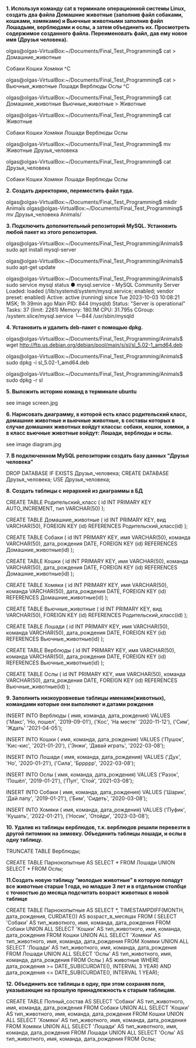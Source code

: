 **1. Используя команду cat в терминале операционной системы Linux, создать два файла Домашние животные (заполнив файл собаками, кошками, хомяками) и Вьючные животными заполнив файл Лошадьми, верблюдами и ослы, а затем объединить их. Просмотреть содержимое созданного файла. Переименовать файл, дав ему новое имя (Друзья человека).**

olgas@olgas-VirtualBox:~/Documents/Final_Test_Programming$ cat > Домашние_животные

Собаки
Кошки
Хомяки
^C

olgas@olgas-VirtualBox:~/Documents/Final_Test_Programming$ cat > Вьючные_животные
Лошади
Верблюды
Ослы
^C

olgas@olgas-VirtualBox:~/Documents/Final_Test_Programming$ cat Домашние_животные Вьючные_животные > Животные

olgas@olgas-VirtualBox:~/Documents/Final_Test_Programming$ cat Животные

Собаки
Кошки
Хомяки
Лошади
Верблюды
Ослы

olgas@olgas-VirtualBox:~/Documents/Final_Test_Programming$  mv Животные Друзья_человека

olgas@olgas-VirtualBox:~/Documents/Final_Test_Programming$ cat Друзья_человека

Собаки
Кошки
Хомяки
Лошади
Верблюды
Ослы


**2. Создать директорию, переместить файл туда.**

olgas@olgas-VirtualBox:~/Documents/Final_Test_Programming$ mkdir Animals
olgas@olgas-VirtualBox:~/Documents/Final_Test_Programming$ mv Друзья_человека Animals/

**3. Подключить дополнительный репозиторий MySQL. Установить любой пакет из этого репозитория.**

olgas@olgas-VirtualBox:~/Documents/Final_Test_Programming/Animals$ sudo apt install mysql-server

olgas@olgas-VirtualBox:~/Documents/Final_Test_Programming/Animals$ sudo apt-get update


olgas@olgas-VirtualBox:~/Documents/Final_Test_Programming/Animals$ sudo service mysql status
● mysql.service - MySQL Community Server
     Loaded: loaded (/lib/systemd/system/mysql.service; enabled; vendor preset: enabled)
     Active: active (running) since Tue 2023-10-03 10:08:21 MSK; 1h 39min ago
   Main PID: 844 (mysqld)
     Status: "Server is operational"
      Tasks: 37 (limit: 2261)
     Memory: 180.1M
        CPU: 31.795s
     CGroup: /system.slice/mysql.service
             └─844 /usr/sbin/mysqld


**4. Установить и удалить deb-пакет с помощью dpkg.**

olgas@olgas-VirtualBox:~/Documents/Final_Test_Programming/Animals$ wget http://ftp.us.debian.org/debian/pool/main/s/sl/sl_5.02-1_amd64.deb

olgas@olgas-VirtualBox:~/Documents/Final_Test_Programming/Animals$ sudo dpkg -i sl_5.02-1_amd64.deb

olgas@olgas-VirtualBox:~/Documents/Final_Test_Programming/Animals$ sudo dpkg -r sl

**5. Выложить историю команд в терминале ubuntu**

see image screen.jpg

**6. Нарисовать диаграмму, в которой есть класс родительский класс, домашние животные и вьючные животные, в составы которых в случае домашних животных войдут классы: собаки, кошки, хомяки, а в класс вьючные животные войдут: Лошади, верблюды и ослы.**

see image diagram.jpg


**7. В подключенном MySQL репозитории создать базу данных “Друзья человека”**

DROP DATABASE IF EXISTS Друзья_человека;
CREATE DATABASE Друзья_человека;
USE Друзья_человека;


**8. Создать таблицы с иерархией из диаграммы в БД**

CREATE TABLE Родительский_класс (
  id INT PRIMARY KEY AUTO_INCREMENT,
  тип VARCHAR(50)
);


CREATE TABLE Домашние_животные (
  id INT PRIMARY KEY,
  вид VARCHAR(50),
  FOREIGN KEY (id) REFERENCES Родительский_класс(id)
);


CREATE TABLE Собаки (
  id INT PRIMARY KEY,
  имя VARCHAR(50),
  команда VARCHAR(50),
  дата_рождения DATE,
  FOREIGN KEY (id) REFERENCES Домашние_животные(id)
);


CREATE TABLE Кошки (
  id INT PRIMARY KEY,
  имя VARCHAR(50),
  команда VARCHAR(50),
  дата_рождения DATE,
  FOREIGN KEY (id) REFERENCES Домашние_животные(id)
);


CREATE TABLE Хомяки (
  id INT PRIMARY KEY,
  имя VARCHAR(50),
  команда VARCHAR(50),
  дата_рождения DATE,
  FOREIGN KEY (id) REFERENCES Домашние_животные(id)
);


CREATE TABLE Вьючные_животные (
  id INT PRIMARY KEY,
  вид VARCHAR(50),
  FOREIGN KEY (id) REFERENCES Родительский_класс(id)
);


CREATE TABLE Лошади (
  id INT PRIMARY KEY,
  имя VARCHAR(50),
  команда VARCHAR(50),
  дата_рождения DATE,
  FOREIGN KEY (id) REFERENCES Вьючные_животные(id)
);


CREATE TABLE Верблюды (
  id INT PRIMARY KEY,
  имя VARCHAR(50),
  команда VARCHAR(50),
  дата_рождения DATE,
  FOREIGN KEY (id) REFERENCES Вьючные_животные(id)
);


CREATE TABLE Ослы (
  id INT PRIMARY KEY,
  имя VARCHAR(50),
  команда VARCHAR(50),
  дата_рождения DATE,
  FOREIGN KEY (id) REFERENCES Вьючные_животные(id)
);


**9. Заполнить низкоуровневые таблицы именами(животных), командами которые они выполняют и датами рождения**

INSERT INTO Верблюды ( имя, команда, дата_рождения)
VALUES ('Макс', 'Но, пошел', '2019-09-01'),
       ('Кос', 'На месте' '2020-11-12'),
       ('Сим', 'Ждать' '2021-04-05');

INSERT INTO Кошки ( имя, команда, дата_рождения)
VALUES ('Пушок', 'Кис-кис', '2021-01-20'),
       ('Энжи', 'Давай играть', '2022-03-08');

INSERT INTO Лошади ( имя, команда, дата_рождения)
VALUES ('Дух', 'Но', '2020-01-21'),
       ('Сила', 'Бррррр', '2022-03-08');

INSERT INTO Ослы ( имя, команда, дата_рождения)
VALUES ('Разок', 'Пошёл', '2019-01-21'),
       ('Пуп', 'Стой', '2021-03-08');

INSERT INTO Собаки ( имя, команда, дата_рождения)
VALUES ('Шарик', 'Дай лапу', '2019-01-21'),
       ('Бим', 'Сидеть', '2020-03-08');

INSERT INTO Хомяки ( имя, команда, дата_рождения)
VALUES ('Пуфик', 'Кушать', '2022-01-21'),
       ('Носик', 'Отойди', '2023-03-08');


**10. Удалив из таблицы верблюдов, т.к. верблюдов решили перевезти в другой питомник на зимовку. Объединить таблицы лошади, и ослы в одну таблицу.**

TRUNCATE TABLE Верблюды;

CREATE TABLE Парнокопытные AS
SELECT * FROM Лошади
UNION
SELECT * FROM Ослы;

**11.Создать новую таблицу “молодые животные” в которую попадут все животные старше 1 года, но младше 3 лет и в отдельном столбце с точностью до месяца подсчитать возраст животных в новой таблице**

CREATE TABLE Парнокопытные AS
SELECT *, TIMESTAMPDIFF(MONTH, дата_рождения, CURDATE()) AS возраст_в_месяцах
FROM (
    SELECT 'Собаки' AS тип_животного, имя, команда, дата_рождения FROM Собаки
    UNION ALL
    SELECT 'Кошки' AS тип_животного, имя, команда, дата_рождения FROM Кошки
    UNION ALL
    SELECT 'Хомяки' AS тип_животного, имя, команда, дата_рождения FROM Хомяки
    UNION ALL
    SELECT 'Лошади' AS тип_животного, имя, команда, дата_рождения FROM Лошади
    UNION ALL
    SELECT 'Ослы' AS тип_животного, имя, команда, дата_рождения FROM Ослы
) AS животные
WHERE дата_рождения >= DATE_SUB(CURDATE(), INTERVAL 3 YEAR)
AND дата_рождения <= DATE_SUB(CURDATE(), INTERVAL 1 YEAR);

**12. Объединить все таблицы в одну, при этом сохраняя поля, указывающие на прошлую принадлежность к старым таблицам.**

CREATE TABLE Полный_состав AS
SELECT 'Собаки' AS тип_животного, имя, команда, дата_рождения FROM Собаки
UNION ALL
SELECT 'Кошки' AS тип_животного, имя, команда, дата_рождения FROM Кошки
UNION ALL
SELECT 'Хомяки' AS тип_животного, имя, команда, дата_рождения FROM Хомяки
UNION ALL
SELECT 'Лошади' AS тип_животного, имя, команда, дата_рождения FROM Лошади
UNION ALL
SELECT 'Ослы' AS тип_животного, имя, команда, дата_рождения FROM Ослы;












